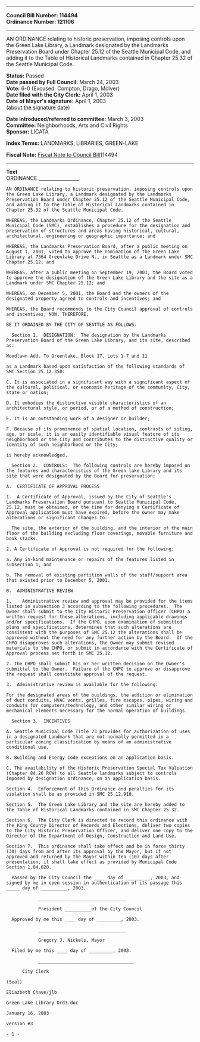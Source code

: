 * * * * *  
  
**Council Bill Number: [](#h0)[](#h2)114494**   
**Ordinance Number: 121106**  
  
* * * * *  
  
AN ORDINANCE relating to historic preservation, imposing controls upon the Green Lake Library, a Landmark designated by the Landmarks Preservation Board under Chapter 25.12 of the Seattle Municipal Code, and adding it to the Table of Historical Landmarks contained in Chapter 25.32 of the Seattle Municipal Code.  
  
**Status:** Passed   
**Date passed by Full Council:** March 24, 2003   
**Vote:** 6-0 (Excused: Compton, Drago, McIver)   
**Date filed with the City Clerk:** April 1, 2003   
**Date of Mayor's signature:** April 1, 2003   
[(about the signature date)](/~public/approvaldate.htm)   
  
  
**Date introduced/referred to committee:** March 3, 2003   
**Committee:** Neighborhoods, Arts and Civil Rights   
**Sponsor:** LICATA   
  
**Index Terms:** LANDMARKS, LIBRARIES, GREEN-LAKE  
  
**Fiscal Note:** [Fiscal Note to Council Bill](http://clerk.seattle.gov/~public/fnote/114494.htm)[](#h1)[](#h3)114494  
  
* * * * *  
  
**Text**  
    ORDINANCE _________________  
  
    AN ORDINANCE relating to historic preservation, imposing controls upon  
    the Green Lake Library, a Landmark designated by the Landmarks  
    Preservation Board under Chapter 25.12 of the Seattle Municipal Code,  
    and adding it to the Table of Historical Landmarks contained in  
    Chapter 25.32 of the Seattle Municipal Code.  
  
    WHEREAS, the Landmarks Ordinance, Chapter 25.12 of the Seattle  
    Municipal Code (SMC), establishes a procedure for the designation and  
    preservation of structures and areas having historical, cultural,  
    architectural, engineering or geographic importance; and  
  
    WHEREAS, the Landmarks Preservation Board, after a public meeting on  
    August 1, 2001, voted to approve the nomination of the Green Lake  
    Library at 7364 Greenlake Drive N., in Seattle as a Landmark under SMC  
    Chapter 25.12; and  
  
    WHEREAS, after a public meeting on September 19, 2001, the Board voted  
    to approve the designation of the Green Lake Library and the site as a  
    Landmark under SMC Chapter 25.12; and  
  
    WHEREAS, on December 5, 2001, the Board and the owners of the  
    designated property agreed to controls and incentives; and  
  
    WHEREAS, the Board recommends to the City Council approval of controls  
    and incentives; NOW, THEREFORE,  
  
    BE IT ORDAINED BY THE CITY OF SEATTLE AS FOLLOWS:  
  
      Section 1.  DESIGNATION:  The designation by the Landmarks  
    Preservation Board of the Green Lake Library, and its site, described  
    as:  
  
    Woodlawn Add. To Greenlake, Block 17, Lots 1-7 and 11  
  
    as a Landmark based upon satisfaction of the following standards of  
    SMC Section 25.12.350:  
  
    C. It is associated in a significant way with a significant aspect of  
    the cultural, political, or economic heritage of the community, City,  
    state or nation;  
  
    D. It embodies the distinctive visible characteristics of an  
    architectural style, or period, or of a method of construction;  
  
    E. It is an outstanding work of a designer or builder;  
  
    F. Because of its prominence of spatial location, contrasts of siting,  
    age, or scale, it is an easily identifiable visual feature of its  
    neighborhood or the City and contributes to the distinctive quality or  
    identity of such neighborhood or the City;  
  
    is hereby acknowledged.  
  
      Section 2.  CONTROLS:  The following controls are hereby imposed on  
    the features and characteristics of the Green lake Library and its  
    site that were designated by the Board for preservation:  
  
    A.  CERTIFICATE OF APPROVAL PROCESS  
  
    1.  A Certificate of Approval, issued by the City of Seattle's  
    Landmarks Preservation Board pursuant to Seattle Municipal Code,  
    25.12, must be obtained, or the time for denying a Certificate of  
    Approval application must have expired, before the owner may make  
    alterations or significant changes to:  
  
      The site, the exterior of the building, and the interior of the main  
    floor of the building excluding floor coverings, movable furniture and  
    book stacks.  
  
    2. A Certificate of Approval is not required for the following:  
  
    a. Any in-kind maintenance or repairs of the features listed in  
    subsection 1, and  
  
    b. The removal of existing partition walls of the staff/support area  
    that existed prior to December 5, 2001.  
  
    B.  ADMINISTRATIVE REVIEW  
  
    1.    Administrative review and approval may be provided for the items  
    listed in subsection 3 according to the following procedures.  The  
    Owner shall submit to the City Historic Preservation Officer (CHPO) a  
    written request for these alterations, including applicable drawings  
    and/or specifications.  If the CHPO, upon examination of submitted  
    plans and specifications, determines that such alterations are  
    consistent with the purposes of SMC 25.12 the alterations shall be  
    approved without the need for any further action by the Board.  If the  
    CHPO disapproves such alterations, the Owner may submit revised  
    materials to the CHPO, or submit in accordance with the Certificate of  
    Approval process set forth in SMC 25.12.  
  
    2. The CHPO shall submit his or her written decision on the Owner's  
    submittal to the Owner.  Failure of the CHPO to approve or disapprove  
    the request shall constitute approval of the request.  
  
    3.  Administrative review is available for the following:  
  
    For the designated areas of the buildings, the addition or elimination  
    of duct conduits, HVAC vents, grilles, fire escapes, pipes, wiring and  
    conduits for computers/technology, and other similar wiring or  
    mechanical elements necessary for the normal operation of buildings.  
  
      Section 3.  INCENTIVES  
  
    A. Seattle Municipal Code Title 23 provides for authorization of uses  
    in a designated Landmark that are not normally permitted in a  
    particular zoning classification by means of an administrative  
    conditional use.  
  
    B. Building and Energy Code exceptions on an application basis.  
  
    C. The availability of the Historic Preservation Special Tax Valuation  
    (Chapter 84.26 RCW) to all Seattle landmarks subject to controls  
    imposed by designation ordinance, on an application basis.  
  
    Section 4.  Enforcement of this Ordinance and penalties for its  
    violation shall be as provided in SMC 25.12.910.  
  
    Section 5.  The Green Lake Library and the site are hereby added to  
    the Table of Historical Landmarks contained in SMC Chapter 25.32.  
  
    Section 6.  The City Clerk is directed to record this ordinance with  
    the King County Director of Records and Elections, deliver two copies  
    to the City Historic Preservation Officer, and deliver one copy to the  
    Director of the Department of Design, Construction and Land Use.  
  
    Section 7.  This ordinance shall take effect and be in force thirty  
    (30) days from and after its approval by the Mayor, but if not  
    approved and returned by the Mayor within ten (10) days after  
    presentation, it shall take effect as provided by Municipal Code  
    Section 1.04.020.  
  
      Passed by the City Council the ____ day of _________, 2003, and  
    signed by me in open session in authentication of its passage this  
    _____ day of __________, 2003.  
  
                _________________________________  
  
                President __________of the City Council  
  
      Approved by me this ____ day of _________, 2003.  
  
                _________________________________  
  
                Gregory J. Nickels, Mayor  
  
      Filed by me this ____ day of _________, 2003.  
  
                ____________________________________  
  
          City Clerk  
  
    (Seal)  
  
    Eliazbeth Chave/jlb  
  
    Green Lake Library Ord3.doc  
  
    January 16, 2003  
  
    version #3  
  
    - 1 -  

